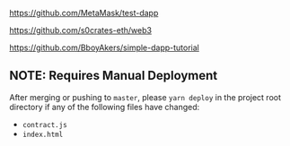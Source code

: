https://github.com/MetaMask/test-dapp

https://github.com/s0crates-eth/web3

https://github.com/BboyAkers/simple-dapp-tutorial








## NOTE: Requires Manual Deployment
After merging or pushing to `master`, please `yarn deploy` in the project root
directory if any of the following files have changed:

- `contract.js`
- `index.html`
